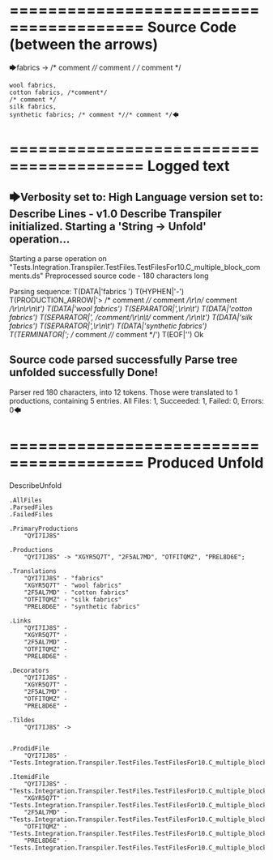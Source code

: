 ========================================
Source Code (between the arrows)
========================================

🡆fabrics -> /* comment *//* comment */
/* comment */

	wool fabrics,
	cotton fabrics, /*comment*/
	/* comment */
	silk fabrics,
	synthetic fabrics; /* comment *//* comment */🡄

========================================
Logged text
========================================

🡆Verbosity set to: High
Language version set to: Describe Lines - v1.0
Describe Transpiler initialized.
Starting a 'String -> Unfold' operation...
------------------------
Starting a parse operation on "Tests.Integration.Transpiler.TestFiles.TestFilesFor10.C_multiple_block_comments.ds"
Preprocessed source code - 180 characters long

Parsing sequence: T(DATA|'fabrics ') T(HYPHEN|'-') T(PRODUCTION_ARROW|'> /* comment *//* comment */\r\n/* comment */\r\n\r\n\t') T(DATA|'wool fabrics') T(SEPARATOR|',\r\n\t') T(DATA|'cotton fabrics') T(SEPARATOR|', /*comment*/\r\n\t/* comment */\r\n\t') T(DATA|'silk fabrics') T(SEPARATOR|',\r\n\t') T(DATA|'synthetic fabrics') T(TERMINATOR|'; /* comment *//* comment */') T(EOF|'<EOF>') Ok

Source code parsed successfully
Parse tree unfolded successfully
Done!
------------------------
Parser red 180 characters, into 12 tokens.
Those were translated to 1 productions, containing 5 entries.
All Files: 1, Succeeded: 1, Failed: 0, Errors: 0🡄

========================================
Produced Unfold
========================================

DescribeUnfold

    .AllFiles
    .ParsedFiles
    .FailedFiles

    .PrimaryProductions
        "QYI7IJ8S" 

    .Productions
        "QYI7IJ8S" -> "XGYR5Q7T", "2F5AL7MD", "OTFITQMZ", "PREL8D6E";

    .Translations
        "QYI7IJ8S" - "fabrics"
        "XGYR5Q7T" - "wool fabrics"
        "2F5AL7MD" - "cotton fabrics"
        "OTFITQMZ" - "silk fabrics"
        "PREL8D6E" - "synthetic fabrics"

    .Links
        "QYI7IJ8S" - 
        "XGYR5Q7T" - 
        "2F5AL7MD" - 
        "OTFITQMZ" - 
        "PREL8D6E" - 

    .Decorators
        "QYI7IJ8S" - 
        "XGYR5Q7T" - 
        "2F5AL7MD" - 
        "OTFITQMZ" - 
        "PREL8D6E" - 

    .Tildes
        "QYI7IJ8S" -> 


    .ProdidFile
        "QYI7IJ8S" - "Tests.Integration.Transpiler.TestFiles.TestFilesFor10.C_multiple_block_comments.ds"

    .ItemidFile
        "QYI7IJ8S" - "Tests.Integration.Transpiler.TestFiles.TestFilesFor10.C_multiple_block_comments.ds"
        "XGYR5Q7T" - "Tests.Integration.Transpiler.TestFiles.TestFilesFor10.C_multiple_block_comments.ds"
        "2F5AL7MD" - "Tests.Integration.Transpiler.TestFiles.TestFilesFor10.C_multiple_block_comments.ds"
        "OTFITQMZ" - "Tests.Integration.Transpiler.TestFiles.TestFilesFor10.C_multiple_block_comments.ds"
        "PREL8D6E" - "Tests.Integration.Transpiler.TestFiles.TestFilesFor10.C_multiple_block_comments.ds"

